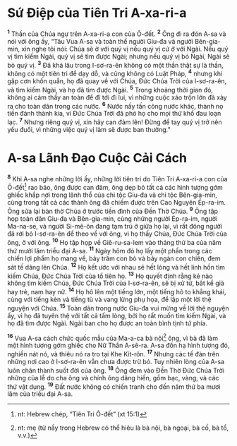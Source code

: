 # Sứ Ðiệp của Tiên Tri A-xa-ri-a
<sup><b>1</b></sup> Thần của Chúa ngự trên A-xa-ri-a con của Ô-đết. <sup><b>2</b></sup> Ông đi ra đón A-sa và nói với ông ấy, “Tâu Vua A-sa và toàn thể người Giu-đa và người Bên-gia-min, xin nghe tôi nói: Chúa sẽ ở với quý vị nếu quý vị cứ ở với Ngài. Nếu quý vị tìm kiếm Ngài, quý vị sẽ tìm được Ngài; nhưng nếu quý vị bỏ Ngài, Ngài sẽ bỏ quý vị. <sup><b>3</b></sup> Ðã khá lâu trong I-sơ-ra-ên không có một thần thật sự là thần, không có một tiên tri để dạy dỗ, và cũng không có Luật Pháp, <sup><b>4</b></sup> nhưng khi gặp cơn khốn quẫn, họ đã quay về với Chúa, Ðức Chúa Trời của I-sơ-ra-ên, và tìm kiếm Ngài, và họ đã tìm được Ngài. <sup><b>5</b></sup> Trong khoảng thời gian đó, không ai cảm thấy an toàn để đi tới đi lui, vì những cuộc xáo trộn lớn đã xảy ra cho toàn dân trong các nước. <sup><b>6</b></sup> Nước nầy tấn công nước khác, thành nọ tiến đánh thành kia, vì Ðức Chúa Trời đã phó họ cho mọi thứ khổ đau loạn lạc. <sup><b>7</b></sup> Nhưng riêng quý vị, xin hãy can đảm lên! Ðừng để tay quý vị trở nên yếu đuối, vì những việc quý vị làm sẽ được ban thưởng.”

# A-sa Lãnh Ðạo Cuộc Cải Cách
<sup><b>8</b></sup> Khi A-sa nghe những lời ấy, những lời tiên tri do Tiên Tri A-xa-ri-a con của Ô-đết[^1-b8e0202f-e69e-4144-8e67-05d181eca142] rao báo, ông được can đảm, ông dẹp bỏ tất cả các hình tượng gớm ghiếc khắp nơi trong lãnh thổ của chi tộc Giu-đa và chi tộc Bên-gia-min, cùng trong tất cả các thành ông đã chiếm được trên Cao Nguyên Ép-ra-im. Ông sửa lại bàn thờ Chúa ở trước tiền đình của Ðền Thờ Chúa. <sup><b>9</b></sup> Ông tập họp toàn dân Giu-đa và Bên-gia-min, cùng những người Ép-ra-im, người Ma-na-se, và người Si-mê-ôn đang tạm trú ở giữa họ lại, vì rất đông người đã rời bỏ I-sơ-ra-ên để theo về với ông, vì họ thấy Chúa, Ðức Chúa Trời của ông, ở với ông. <sup><b>10</b></sup> Họ tập họp về Giê-ru-sa-lem vào tháng thứ ba của năm thứ mười lăm triều đại A-sa. <sup><b>11</b></sup> Ngày hôm đó họ lấy một phần trong các chiến lợi phẩm họ mang về, bảy trăm con bò và bảy ngàn con chiên, đem sát tế dâng lên Chúa. <sup><b>12</b></sup> Họ kết ước với nhau sẽ hết lòng và hết linh hồn tìm kiếm Chúa, Ðức Chúa Trời của tổ tiên họ. <sup><b>13</b></sup> Họ quyết định rằng kẻ nào không tìm kiếm Chúa, Ðức Chúa Trời của I-sơ-ra-ên, sẽ bị xử tử, bất kể già hay trẻ, nam hay nữ. <sup><b>14</b></sup> Họ hô lên một tiếng lớn, một tiếng hô to khẳng khái, cùng với tiếng kèn và tiếng tù và vang lừng phụ họa, để lập một lời thệ nguyện với Chúa. <sup><b>15</b></sup> Toàn dân trong nước Giu-đa vui mừng về lời thệ nguyện ấy, vì họ đã tuyên thệ với tất cả tấm lòng, bởi họ rất muốn tìm kiếm Ngài, và họ đã tìm được Ngài. Ngài ban cho họ được an toàn bình tịnh tứ phía.

<sup><b>16</b></sup> Vua A-sa cách chức quốc mẫu của Ma-a-ca bà nội[^2-b8e0202f-e69e-4144-8e67-05d181eca142] ông, vì bà đã làm một hình tượng gớm ghiếc cho Nữ Thần A-sê-ra. A-sa đốn hạ hình tượng đó, nghiền nát nó, và thiêu nó ra tro tại Khe Kít-rôn. <sup><b>17</b></sup> Nhưng các tế đàn trên những nơi cao ở I-sơ-ra-ên vẫn chưa được trừ bỏ. Tuy nhiên lòng của A-sa luôn chân thành suốt đời của ông. <sup><b>18</b></sup> Ông đem vào Ðền Thờ Ðức Chúa Trời những của lễ do cha ông và chính ông dâng hiến, gồm bạc, vàng, và các thứ vật dụng. <sup><b>19</b></sup> Ðất nước không có chiến tranh cho đến năm thứ ba mươi lăm của triều đại A-sa.

[^1-b8e0202f-e69e-4144-8e67-05d181eca142]: nt: Hebrew chép, “Tiên Tri Ô-đết” (xt 15:1)
[^2-b8e0202f-e69e-4144-8e67-05d181eca142]: nt: mẹ (từ nầy trong Hebrew có thể hiêu là bà nội, bà ngoại, bà cố, bà tổ, v.v.)
